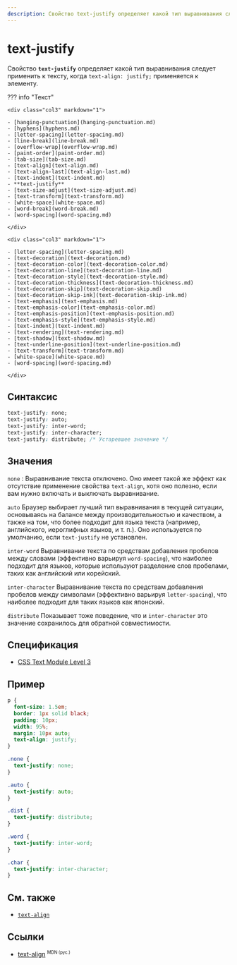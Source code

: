 ```yaml
---
description: Свойство text-justify определяет какой тип выравнивания следует применить к тексту, когда text-align justify применяется к элементу
---
```


# text-justify

Свойство **`text-justify`** определяет какой тип выравнивания следует применить к тексту, когда `text-align: justify;` применяется к элементу.

??? info "Текст"

    <div class="col3" markdown="1">

    - [hanging-punctuation](hanging-punctuation.md)
    - [hyphens](hyphens.md)
    - [letter-spacing](letter-spacing.md)
    - [line-break](line-break.md)
    - [overflow-wrap](overflow-wrap.md)
    - [paint-order](paint-order.md)
    - [tab-size](tab-size.md)
    - [text-align](text-align.md)
    - [text-align-last](text-align-last.md)
    - [text-indent](text-indent.md)
    - **text-justify**
    - [text-size-adjust](text-size-adjust.md)
    - [text-transform](text-transform.md)
    - [white-space](white-space.md)
    - [word-break](word-break.md)
    - [word-spacing](word-spacing.md)

    </div>

    <div class="col3" markdown="1">

    - [letter-spacing](letter-spacing.md)
    - [text-decoration](text-decoration.md)
    - [text-decoration-color](text-decoration-color.md)
    - [text-decoration-line](text-decoration-line.md)
    - [text-decoration-style](text-decoration-style.md)
    - [text-decoration-thickness](text-decoration-thickness.md)
    - [text-decoration-skip](text-decoration-skip.md)
    - [text-decoration-skip-ink](text-decoration-skip-ink.md)
    - [text-emphasis](text-emphasis.md)
    - [text-emphasis-color](text-emphasis-color.md)
    - [text-emphasis-position](text-emphasis-position.md)
    - [text-emphasis-style](text-emphasis-style.md)
    - [text-indent](text-indent.md)
    - [text-rendering](text-rendering.md)
    - [text-shadow](text-shadow.md)
    - [text-underline-position](text-underline-position.md)
    - [text-transform](text-transform.md)
    - [white-space](white-space.md)
    - [word-spacing](word-spacing.md)

    </div>

## Синтаксис

```css
text-justify: none;
text-justify: auto;
text-justify: inter-word;
text-justify: inter-character;
text-justify: distribute; /* Устаревшее значение */
```

## Значения

`none`
: Выравнивание текста отключено. Оно имеет такой же эффект как отсутствие применение свойства `text-align`, хотя оно полезно, если вам нужно включать и выключать выравнивание.

`auto`
Браузер выбирает лучший тип выравнивания в текущей ситуации, основываясь на балансе между производительностью и качеством, а также на том, что более подходит для языка текста (например, английского, иероглифных языков, и т. п.). Оно используется по умолчанию, если `text-justify` не установлен.

`inter-word`
Выравнивание текста по средствам добавления пробелов между словами (эффективно варьируя `word-spacing`), что наиболее подходит для языков, которые используют разделение слов пробелами, таких как английский или корейский.

`inter-character`
Выравнивание текста по средствам добавления пробелов между символами (эффективно варьируя `letter-spacing`), что наиболее подходит для таких языков как японский.

`distribute`
Показывает тоже поведение, что и `inter-character` это значение сохранилось для обратной совместимости.

## Спецификация

- [CSS Text Module Level 3](https://drafts.csswg.org/css-text-3/#text-justify-property)

## Пример

```css
p {
  font-size: 1.5em;
  border: 1px solid black;
  padding: 10px;
  width: 95%;
  margin: 10px auto;
  text-align: justify;
}

.none {
  text-justify: none;
}

.auto {
  text-justify: auto;
}

.dist {
  text-justify: distribute;
}

.word {
  text-justify: inter-word;
}

.char {
  text-justify: inter-character;
}
```

## См. также

- [`text-align`](text-align.md)

## Ссылки

- [text-align](https://developer.mozilla.org/ru/docs/Web/CSS/text-justify) <sup><small>MDN (рус.)</small></sup>
